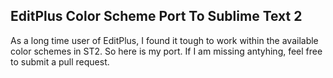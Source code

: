 ## EditPlus Color Scheme Port To Sublime Text 2

As a long time user of EditPlus, I found it tough to work within the available color schemes in ST2. So here is my port. If I am missing antyhing, feel free to submit a pull request.